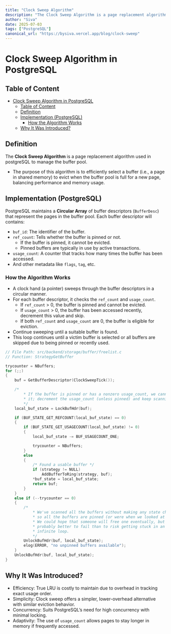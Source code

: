 ```yaml
---
title: "Clock Sweep Algorithm"
description: "The Clock Sweep Algorithm is a page replacement algorithm used in postgreSQL to manage the buffer pool. "
author: "Siva"
date: 2025-07-03
tags: ["PostgreSQL"]
canonical_url: "https://bysiva.vercel.app/blog/clock-sweep"
---
```


# Clock Sweep Algorithm in PostgreSQL

## Table of Content
- [Clock Sweep Algorithm in PostgreSQL](#clock-sweep-algorithm-in-postgresql)
  - [Table of Content](#table-of-content)
  - [Definition](#definition)
  - [Implementation (PostgreSQL)](#implementation-postgresql)
    - [How the Algorithm Works](#how-the-algorithm-works)
  - [Why It Was Introduced?](#why-it-was-introduced)

## Definition
The **Clock Sweep Algorithm** is a page replacement algorithm used in postgreSQL to manage the buffer pool. 
- The purpose of this algorithm is to efficiently select a buffer (i.e., a page in shared memory) to evict when the buffer pool is full for a new page, balancing performance and memory usage.

## Implementation (PostgreSQL)
PostgreSQL maintains a **Circular Array** of buffer descriptors (`BufferDesc`) that represent the pages in the buffer pool. Each buffer descriptor will contains:
- `buf_id`: The identifier of the buffer.
- `ref_count`: Tells whether the buffer is pinned or not. 
    - If the buffer is pinned, it cannot be evicted.
    - Pinned buffers are typically in use by active transactions.
- `usage_count`: A counter that tracks how many times the buffer has been accessed.
- And other metadata like `flags`, `tag`, etc.
### How the Algorithm Works
- A clock hand (a pointer) sweeps through the buffer descriptors in a circular manner.
- For each buffer descriptor, it checks the `ref_count` and `usage_count`.
    - If `ref_count` > 0, the buffer is pinned and cannot be evicted.
    - If `usage_count` > 0, the buffer has been accessed recently, decrement this value and skip.
    - If both `ref_count` and `usage_count` are 0, the buffer is eligible for eviction.
- Continue sweeping until a suitable buffer is found.
- This loop continues until a victim buffer is selected or all buffers are skipped due to being pinned or recently used.

```c
// File Path: src/backend/storage/buffer/freelist.c
// Function: StrategyGetBuffer

trycounter = NBuffers;
for (;;)
{
    buf = GetBufferDescriptor(ClockSweepTick());

    /*
        * If the buffer is pinned or has a nonzero usage_count, we cannot use
        * it; decrement the usage_count (unless pinned) and keep scanning.
        */
    local_buf_state = LockBufHdr(buf);

    if (BUF_STATE_GET_REFCOUNT(local_buf_state) == 0)
    {
        if (BUF_STATE_GET_USAGECOUNT(local_buf_state) != 0)
        {
            local_buf_state -= BUF_USAGECOUNT_ONE;

            trycounter = NBuffers;
        }
        else
        {
            /* Found a usable buffer */
            if (strategy != NULL)
                AddBufferToRing(strategy, buf);
            *buf_state = local_buf_state;
            return buf;
        }
    }
    else if (--trycounter == 0)
    {
        /*
            * We've scanned all the buffers without making any state changes,
            * so all the buffers are pinned (or were when we looked at them).
            * We could hope that someone will free one eventually, but it's
            * probably better to fail than to risk getting stuck in an
            * infinite loop.
            */
        UnlockBufHdr(buf, local_buf_state);
        elog(ERROR, "no unpinned buffers available");
    }
    UnlockBufHdr(buf, local_buf_state);
}
```

## Why It Was Introduced?
- Efficiency: True LRU is costly to maintain due to overhead in tracking exact usage order.
- Simplicity: Clock sweep offers a simpler, lower-overhead alternative with similar eviction behavior.
- Concurrency: Suits PostgreSQL’s need for high concurrency with minimal locking.
- Adaptivity: The use of `usage_count` allows pages to stay longer in memory if frequently accessed.